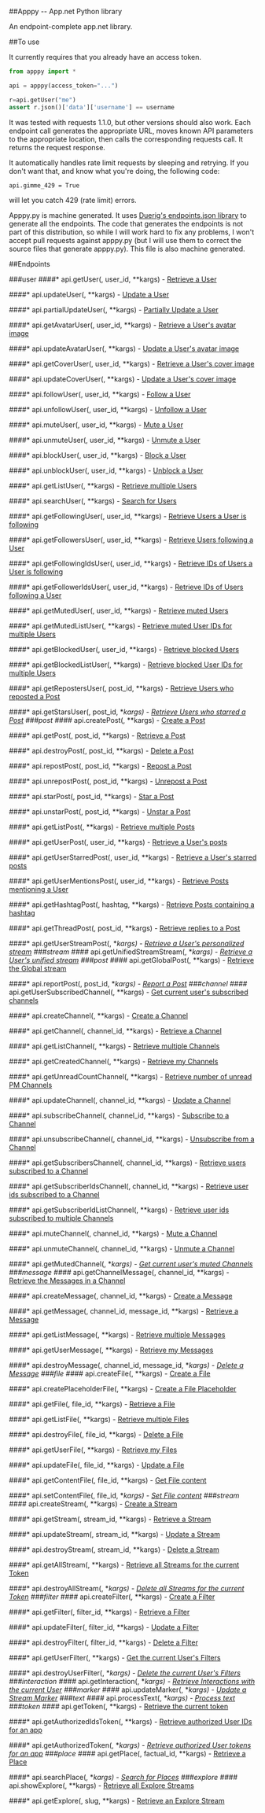 ##Apppy -- App.net Python library

An endpoint-complete app.net library. 

##To use

It currently requires that you already have an access token.

```python
from apppy import *

api = apppy(access_token="...")

r=api.getUser("me")
assert r.json()['data']['username'] == username
```

It was tested with requests 1.1.0, but other versions should also work. Each endpoint call generates the 
appropriate URL, moves known API parameters to the appropriate location, then calls the corresponding requests 
call. It returns the request response.

It automatically handles rate limit requests by sleeping and retrying. If you don't want that, and know what 
you're doing, the following code:
```
api.gimme_429 = True
```
will let you catch 429 (rate limit) errors. 

Apppy.py is machine generated. It uses [Duerig's endpoints.json library](https://github.com/duerig/appnet.js/blob/master/hbs/endpoints.json) to generate all the endpoints. The code that generates the endpoints is not part 
of this distribution, so while I will work hard to fix any problems, I won't accept pull requests against 
apppy.py (but I will use them to correct the source files that generate apppy.py). This file is also machine 
generated.

##Endpoints

###user
####* api.getUser(, user_id, **kargs) - [Retrieve a User](http://developers.app.net/docs/resources/user/lookup/#retrieve-a-user)

####* api.updateUser(, **kargs) - [Update a User](http://developers.app.net/docs/resources/user/profile/#update-a-user)

####* api.partialUpdateUser(, **kargs) - [Partially Update a User](http://developers.app.net/docs/resources/user/profile/#partially-update-a-user)

####* api.getAvatarUser(, user_id, **kargs) - [Retrieve a User's avatar image](http://developers.app.net/docs/resources/user/profile/#retrieve-a-users-avatar-image)

####* api.updateAvatarUser(, **kargs) - [Update a User's avatar image](http://developers.app.net/docs/resources/user/profile/#update-a-users-avatar-image)

####* api.getCoverUser(, user_id, **kargs) - [Retrieve a User's cover image](http://developers.app.net/docs/resources/user/profile/#retrieve-a-users-cover-image)

####* api.updateCoverUser(, **kargs) - [Update a User's cover image](http://developers.app.net/docs/resources/user/profile/#update-a-users-cover-image)

####* api.followUser(, user_id, **kargs) - [Follow a User](http://developers.app.net/docs/resources/user/following/#follow-a-user)

####* api.unfollowUser(, user_id, **kargs) - [Unfollow a User](http://developers.app.net/docs/resources/user/following/#unfollow-a-user)

####* api.muteUser(, user_id, **kargs) - [Mute a User](http://developers.app.net/docs/resources/user/muting/#mute-a-user)

####* api.unmuteUser(, user_id, **kargs) - [Unmute a User](http://developers.app.net/docs/resources/user/muting/#unmute-a-user)

####* api.blockUser(, user_id, **kargs) - [Block a User](http://developers.app.net/docs/resources/user/blocking/#block-a-user)

####* api.unblockUser(, user_id, **kargs) - [Unblock a User](http://developers.app.net/docs/resources/user/blocking/#unblock-a-user)

####* api.getListUser(, **kargs) - [Retrieve multiple Users](http://developers.app.net/docs/resources/user/lookup/#retrieve-multiple-users)

####* api.searchUser(, **kargs) - [Search for Users](http://developers.app.net/docs/resources/user/lookup/#search-for-users)

####* api.getFollowingUser(, user_id, **kargs) - [Retrieve Users a User is following](http://developers.app.net/docs/resources/user/following/#list-users-a-user-is-following)

####* api.getFollowersUser(, user_id, **kargs) - [Retrieve Users following a User](http://developers.app.net/docs/resources/user/following/#list-users-following-a-user)

####* api.getFollowingIdsUser(, user_id, **kargs) - [Retrieve IDs of Users a User is following](http://developers.app.net/docs/resources/user/following/#list-user-ids-a-user-is-following)

####* api.getFollowerIdsUser(, user_id, **kargs) - [Retrieve IDs of Users following a User](http://developers.app.net/docs/resources/user/following/#list-user-ids-following-a-user)

####* api.getMutedUser(, user_id, **kargs) - [Retrieve muted Users](http://developers.app.net/docs/resources/user/muting/#list-muted-users)

####* api.getMutedListUser(, **kargs) - [Retrieve muted User IDs for multiple Users](http://developers.app.net/docs/resources/user/muting/#retrieve-muted-user-ids-for-multiple-users)

####* api.getBlockedUser(, user_id, **kargs) - [Retrieve blocked Users](http://developers.app.net/docs/resources/user/blocking/#list-blocked-users)

####* api.getBlockedListUser(, **kargs) - [Retrieve blocked User IDs for multiple Users](http://developers.app.net/docs/resources/user/blocking/#retrieve-blocked-user-ids-for-multiple-users)

####* api.getRepostersUser(, post_id, **kargs) - [Retrieve Users who reposted a Post](http://developers.app.net/docs/resources/user/post-interactions/#list-users-who-have-reposted-a-post)

####* api.getStarsUser(, post_id, **kargs) - [Retrieve Users who starred a Post](http://developers.app.net/docs/resources/user/post-interactions/#list-users-who-have-starred-a-post)
###post
####* api.createPost(, **kargs) - [Create a Post](http://developers.app.net/docs/resources/post/lifecycle/#create-a-post)

####* api.getPost(, post_id, **kargs) - [Retrieve a Post](http://developers.app.net/docs/resources/post/lookup/#retrieve-a-post)

####* api.destroyPost(, post_id, **kargs) - [Delete a Post](http://developers.app.net/docs/resources/post/lifecycle/#delete-a-post)

####* api.repostPost(, post_id, **kargs) - [Repost a Post](http://developers.app.net/docs/resources/post/reposts/#repost-a-post)

####* api.unrepostPost(, post_id, **kargs) - [Unrepost a Post](http://developers.app.net/docs/resources/post/reposts/#unrepost-a-post)

####* api.starPost(, post_id, **kargs) - [Star a Post](http://developers.app.net/docs/resources/post/stars/#star-a-post)

####* api.unstarPost(, post_id, **kargs) - [Unstar a Post](http://developers.app.net/docs/resources/post/stars/#unstar-a-post)

####* api.getListPost(, **kargs) - [Retrieve multiple Posts](http://developers.app.net/docs/resources/post/lookup/#retrieve-multiple-posts)

####* api.getUserPost(, user_id, **kargs) - [Retrieve a User's posts](http://developers.app.net/docs/resources/post/streams/#retrieve-posts-created-by-a-user)

####* api.getUserStarredPost(, user_id, **kargs) - [Retrieve a User's starred posts](http://developers.app.net/docs/resources/post/stars/#retrieve-posts-starred-by-a-user)

####* api.getUserMentionsPost(, user_id, **kargs) - [Retrieve Posts mentioning a User](http://developers.app.net/docs/resources/post/streams/#retrieve-posts-mentioning-a-user)

####* api.getHashtagPost(, hashtag, **kargs) - [Retrieve Posts containing a hashtag](http://developers.app.net/docs/resources/post/streams/#retrieve-tagged-posts)

####* api.getThreadPost(, post_id, **kargs) - [Retrieve replies to a Post](http://developers.app.net/docs/resources/post/replies)

####* api.getUserStreamPost(, **kargs) - [Retrieve a User's personalized stream](http://developers.app.net/docs/resources/post/streams/#retrieve-a-users-personalized-stream)
###stream
####* api.getUnifiedStreamStream(, **kargs) - [Retrieve a User's unified stream](http://developers.app.net/docs/resources/post/streams/#retrieve-a-users-unified-stream)
###post
####* api.getGlobalPost(, **kargs) - [Retrieve the Global stream](http://developers.app.net/docs/resources/post/streams/#retrieve-the-global-stream)

####* api.reportPost(, post_id, **kargs) - [Report a Post](http://developers.app.net/docs/resources/post/report/#report-a-post)
###channel
####* api.getUserSubscribedChannel(, **kargs) - [Get current user's subscribed channels](http://developers.app.net/docs/resources/channel/subscriptions/#get-current-users-subscribed-channels)

####* api.createChannel(, **kargs) - [Create a Channel](http://developers.app.net/docs/resources/channel/lifecycle/#create-a-channel)

####* api.getChannel(, channel_id, **kargs) - [Retrieve a Channel](http://developers.app.net/docs/resources/channel/lookup/#retrieve-a-channel)

####* api.getListChannel(, **kargs) - [Retrieve multiple Channels](http://developers.app.net/docs/resources/channel/lookup/#retrieve-multiple-channels)

####* api.getCreatedChannel(, **kargs) - [Retrieve my Channels](http://developers.app.net/docs/resources/channel/lookup/#retrieve-my-channels)

####* api.getUnreadCountChannel(, **kargs) - [Retrieve number of unread PM Channels](http://developers.app.net/docs/resources/channel/lookup/#retrieve-number-of-unread-pm-channels)

####* api.updateChannel(, channel_id, **kargs) - [Update a Channel](http://developers.app.net/docs/resources/channel/lifecycle/#update-a-channel)

####* api.subscribeChannel(, channel_id, **kargs) - [Subscribe to a Channel](http://developers.app.net/docs/resources/channel/subscriptions/#subscribe-to-a-channel)

####* api.unsubscribeChannel(, channel_id, **kargs) - [Unsubscribe from a Channel](http://developers.app.net/docs/resources/channel/subscriptions/#unsubscribe-from-a-channel)

####* api.getSubscribersChannel(, channel_id, **kargs) - [Retrieve users subscribed to a Channel](http://developers.app.net/docs/resources/channel/subscriptions/#retrieve-users-subscribed-to-a-channel)

####* api.getSubscriberIdsChannel(, channel_id, **kargs) - [Retrieve user ids subscribed to a Channel](http://developers.app.net/docs/resources/channel/subscriptions/#retrieve-user-ids-subscribed-to-a-channel)

####* api.getSubscriberIdListChannel(, **kargs) - [Retrieve user ids subscribed to multiple Channels](http://developers.app.net/docs/resources/channel/subscriptions/#retrieve-user-ids-subscribed-to-a-channel)

####* api.muteChannel(, channel_id, **kargs) - [Mute a Channel](http://developers.app.net/docs/resources/channel/muting/#mute-a-channel)

####* api.unmuteChannel(, channel_id, **kargs) - [Unmute a Channel](http://developers.app.net/docs/resources/channel/muting/#unmute-a-channel)

####* api.getMutedChannel(, **kargs) - [Get current user's muted Channels](http://developers.app.net/docs/resources/channel/muting/#get-current-users-muted-channels)
###message
####* api.getChannelMessage(, channel_id, **kargs) - [Retrieve the Messages in a Channel](http://developers.app.net/docs/resources/message/lifecycle/#retrieve-the-messages-in-a-channel)

####* api.createMessage(, channel_id, **kargs) - [Create a Message](http://developers.app.net/docs/resources/message/lifecycle/#create-a-message)

####* api.getMessage(, channel_id, message_id, **kargs) - [Retrieve a Message](http://developers.app.net/docs/resources/message/lookup/#retrieve-a-message)

####* api.getListMessage(, **kargs) - [Retrieve multiple Messages](http://developers.app.net/docs/resources/message/lookup/#retrieve-multiple-messages)

####* api.getUserMessage(, **kargs) - [Retrieve my Messages](http://developers.app.net/docs/resources/message/lookup/#retrieve-my-messages)

####* api.destroyMessage(, channel_id, message_id, **kargs) - [Delete a Message](http://developers.app.net/docs/resources/message/lifecycle/#delete-a-message)
###file
####* api.createFile(, **kargs) - [Create a File](http://developers.app.net/docs/resources/file/lifecycle/#create-a-file)

####* api.createPlaceholderFile(, **kargs) - [Create a File Placeholder](http://developers.app.net/docs/resources/file/lifecycle/#create-a-file)

####* api.getFile(, file_id, **kargs) - [Retrieve a File](http://developers.app.net/docs/resources/file/lookup/#retrieve-a-file)

####* api.getListFile(, **kargs) - [Retrieve multiple Files](http://developers.app.net/docs/resources/file/lookup/#retrieve-multiple-files)

####* api.destroyFile(, file_id, **kargs) - [Delete a File](http://developers.app.net/docs/resources/file/lifecycle/#delete-a-file)

####* api.getUserFile(, **kargs) - [Retrieve my Files](http://developers.app.net/docs/resources/file/lookup/#retrieve-my-files)

####* api.updateFile(, file_id, **kargs) - [Update a File](http://developers.app.net/docs/resources/file/lifecycle/#update-a-file)

####* api.getContentFile(, file_id, **kargs) - [Get File content](http://developers.app.net/docs/resources/file/content/#get-file-content)

####* api.setContentFile(, file_id, **kargs) - [Set File content](http://developers.app.net/docs/resources/file/content/#set-file-content)
###stream
####* api.createStream(, **kargs) - [Create a Stream](http://developers.app.net/docs/resources/stream/lifecycle/#create-a-stream)

####* api.getStream(, stream_id, **kargs) - [Retrieve a Stream](http://developers.app.net/docs/resources/stream/lifecycle/#retrieve-a-stream)

####* api.updateStream(, stream_id, **kargs) - [Update a Stream](http://developers.app.net/docs/resources/stream/lifecycle/#update-a-stream)

####* api.destroyStream(, stream_id, **kargs) - [Delete a Stream](http://developers.app.net/docs/resources/stream/lifecycle/#delete-a-stream)

####* api.getAllStream(, **kargs) - [Retrieve all Streams for the current Token](http://developers.app.net/docs/resources/stream/lifecycle/#get-current-tokens-streams)

####* api.destroyAllStream(, **kargs) - [Delete all Streams for the current Token](http://developers.app.net/docs/resources/stream/lifecycle/#delete-all-of-the-current-users-streams)
###filter
####* api.createFilter(, **kargs) - [Create a Filter](http://developers.app.net/docs/resources/filter/lifecycle/#create-a-filter)

####* api.getFilter(, filter_id, **kargs) - [Retrieve a Filter](http://developers.app.net/docs/resources/filter/lifecycle/#retrieve-a-filter)

####* api.updateFilter(, filter_id, **kargs) - [Update a Filter](http://developers.app.net/docs/resources/filter/lifecycle/#update-a-filter)

####* api.destroyFilter(, filter_id, **kargs) - [Delete a Filter](http://developers.app.net/docs/resources/filter/lifecycle/#delete-a-filter)

####* api.getUserFilter(, **kargs) - [Get the current User's Filters](http://developers.app.net/docs/resources/filter/lifecycle/#get-current-users-filters)

####* api.destroyUserFilter(, **kargs) - [Delete the current User's Filters](http://developers.app.net/docs/resources/filter/lifecycle/#delete-all-of-the-current-users-filters)
###interaction
####* api.getInteraction(, **kargs) - [Retrieve Interactions with the current User](http://developers.app.net/docs/resources/interaction/)
###marker
####* api.updateMarker(, **kargs) - [Update a Stream Marker](http://developers.app.net/docs/resources/stream-marker/#update-a-stream-marker)
###text
####* api.processText(, **kargs) - [Process text](http://developers.app.net/docs/resources/text-processor/)
###token
####* api.getToken(, **kargs) - [Retrieve the current token](http://developers.app.net/docs/resources/token/#retrieve-current-token)

####* api.getAuthorizedIdsToken(, **kargs) - [Retrieve authorized User IDs for an app](http://developers.app.net/docs/resources/token/#retrieve-authorized-user-ids-for-an-app)

####* api.getAuthorizedToken(, **kargs) - [Retrieve authorized User tokens for an app](http://developers.app.net/docs/resources/token/#retrieve-authorized-user-tokens-for-an-app)
###place
####* api.getPlace(, factual_id, **kargs) - [Retrieve a Place](http://developers.app.net/docs/resources/place/#retrieve-a-place)

####* api.searchPlace(, **kargs) - [Search for Places](http://developers.app.net/docs/resources/place/#search-for-a-place)
###explore
####* api.showExplore(, **kargs) - [Retrieve all Explore Streams](http://developers.app.net/docs/resources/explore/#retrieve-all-explore-streams)

####* api.getExplore(, slug, **kargs) - [Retrieve an Explore Stream](http://developers.app.net/docs/resources/explore/#retrieve-an-explore-stream)
